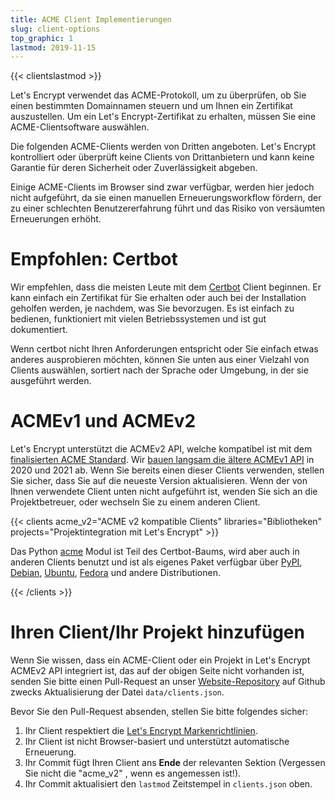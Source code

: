 ```yaml
---
title: ACME Client Implementierungen
slug: client-options
top_graphic: 1
lastmod: 2019-11-15
---
```


{{< clientslastmod >}}

Let's Encrypt verwendet das ACME-Protokoll, um zu überprüfen, ob Sie einen bestimmten Domainnamen steuern und um Ihnen ein Zertifikat auszustellen. Um ein Let's Encrypt-Zertifikat zu erhalten, müssen Sie eine ACME-Clientsoftware auswählen.

Die folgenden ACME-Clients werden von Dritten angeboten. Let's Encrypt kontrolliert oder überprüft keine Clients von Drittanbietern und kann keine Garantie für deren Sicherheit oder Zuverlässigkeit abgeben.

Einige ACME-Clients im Browser sind zwar verfügbar, werden hier jedoch nicht aufgeführt, da sie einen manuellen Erneuerungsworkflow fördern, der zu einer schlechten Benutzererfahrung führt und das Risiko von versäumten Erneuerungen erhöht.

# Empfohlen: Certbot

Wir empfehlen, dass die meisten Leute mit dem [Certbot](https://certbot.eff.org/) Client beginnen. Er kann einfach ein Zertifikat für Sie erhalten oder auch bei der Installation geholfen werden, je nachdem, was Sie bevorzugen. Es ist einfach zu bedienen, funktioniert mit vielen Betriebssystemen und ist gut dokumentiert.

Wenn certbot nicht Ihren Anforderungen entspricht oder Sie einfach etwas anderes ausprobieren möchten, können Sie unten aus einer Vielzahl von Clients auswählen, sortiert nach der Sprache oder Umgebung, in der sie ausgeführt werden.

# ACMEv1 und ACMEv2

Let's Encrypt unterstützt die ACMEv2 API, welche kompatibel ist mit dem
[finalisierten ACME Standard](https://tools.ietf.org/html/rfc8555). Wir [bauen langsam die ältere
 ACMEv1 API](https://community.letsencrypt.org/t/end-of-life-plan-for-acmev1/88430/)
in 2020 und 2021 ab. Wenn Sie bereits einen dieser Clients verwenden, stellen Sie sicher, dass Sie auf die neueste Version aktualisieren. Wenn der von Ihnen verwendete Client unten nicht aufgeführt ist, wenden Sie sich an die Projektbetreuer, oder wechseln Sie zu einem anderen Client.


{{< clients acme_v2="ACME v2 kompatible Clients" libraries="Bibliotheken" projects="Projektintegration mit Let's Encrypt" >}}

Das Python [acme](https://github.com/certbot/certbot/tree/master/acme) Modul ist Teil des Certbot-Baums, wird aber auch in anderen Clients benutzt und ist als eigenes Paket verfügbar über [PyPI](https://pypi.python.org/pypi/acme), [Debian](https://packages.debian.org/search?keywords=python-acme), [Ubuntu](https://launchpad.net/ubuntu/+source/python-acme), [Fedora](https://bodhi.fedoraproject.org/updates/?packages=python-acme) und andere Distributionen.

{{< /clients >}}

# Ihren Client/Ihr Projekt hinzufügen

Wenn Sie wissen, dass ein ACME-Client oder ein Projekt in Let's Encrypt ACMEv2 API integriert ist, das auf der obigen Seite nicht vorhanden ist, senden Sie bitte einen Pull-Request an unser [Website-Repository](https://github.com/letsencrypt/website/) auf Github zwecks Aktualisierung der Datei `data/clients.json`.

Bevor Sie den Pull-Request absenden, stellen Sie bitte folgendes sicher:

1. Ihr Client respektiert die [Let's Encrypt Markenrichtlinien](/trademarks).
2. Ihr Client ist nicht Browser-basiert und unterstützt automatische Erneuerung.
3. Ihr Commit fügt Ihren Client ans **Ende** der relevanten Sektion (Vergessen Sie nicht die "acme_v2" , wenn es angemessen ist!).
4. Ihr Commit aktualisiert den `lastmod` Zeitstempel in `clients.json` oben.
